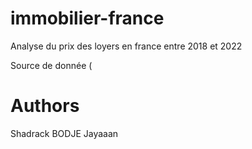 # immobilier-france
Analyse du prix des loyers en france entre 2018 et 2022

Source de donnée (


# Authors 
Shadrack BODJE
Jayaaan 
